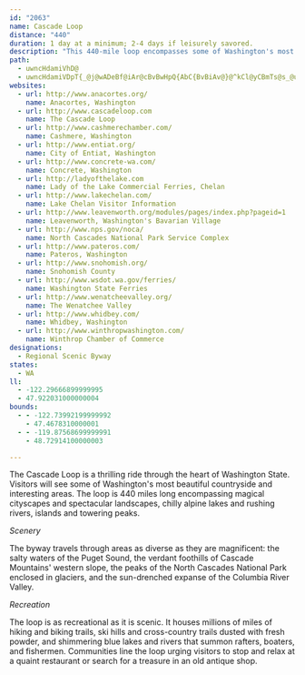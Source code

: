 ```yaml
---
id: "2063"
name: Cascade Loop
distance: "440"
duration: 1 day at a minimum; 2-4 days if leisurely savored.
description: "This 440-mile loop encompasses some of Washington's most interesting and varied areas: cityscapes and landscapes, islands and rivers, and alpine lakes and towering peaks."
path:
  - uwncHdamiVhD@
  - uwncHdamiVDpT{_@j@wADeBf@iAr@cBvBwHpQ{AbC{BvBiAv@}@^kCl@yCBmTs@s_@uBgASqBo@cFsCgDy@qDWwNf@i@NSLy@pAoRpZuyApwBwJzMmBdDgE|KyB~Io@`Ei@zDcA~JcEri@o@bGy@pBY^}FhFmA|@Wf@CXB\j@tBCj@b@dBZRLd@HlAM^_Ax@mFbDaMxMmA~A_A~Ao@rBc@nC?fUb@nj@NrDrC|_@DzCIlCOrB_ArF}Uxo@wGdQwBrE_DdFsEnFw[~Yc`@b_@sB`CiDzFo@pAyA~C}ArE_BtFi@fC}@vEe@bDYrCgCh\iGv{@uIllA[rHHlEXrDTlBx@zDbAxC|HbRhCfIlBlHrBlKh@nETxE?fEYnFUbCwAfGkBxEoBzCwAzAoAbAwT`P_CfCs@`AiBlDo@pBi@zBi@dEUtDY|t@HvE`@nHpDnYt@zHRtH?xCmCtjAYpHe@hFc@fDcGz\_@fDYtEMlIJ~G\tFxHd{@LxDBdHUtHMdBk@nFc@zCoApF}EzN]xA[zBsC|X]zBe@jBk@xAsBdDib@fk@mBtD{Odd@sAdD}AfCoCfDuAjAeKnI}C~A_cAlYiCh@{\nB_AVcLfGaA^uAV{{ACseAQiBPiQjDeE~A_HnFaBdAgCr@kKrAaKQaIa@sBk@_OuHcDg@}CNiDdA{IvDmIzCcPlGoXhLeIrDmCxAyT|P_BbB_LjJ{RlOgElB{NdF{DnBsBfBiChB_Bz@iCdAwCl@oXfE{mAxQyOfCua@nHaC\_i@fEyBj@gDhBuQfLqAxAu@jAkInSaAhBiAdBwBzBwJ~H_H`FyDpBmFxAcCf@m\`FgClAmBdBuBpDmTnd@iB|CcCfCeQnNuEfEa@p@y@bBeI`Vu@~AoArAoAf@mBP{[CqIVy_@?sB\w@^cBxA}@tAq@dBc@lBYrBEfBCxEUpDc@tBiA`DcBpByBlAyBV{`@FmCfAmAdA_B~Bm@~Ag@~BMz@SlC?pAv@bg@^lQsA|\cCbZEvAJpd@AlII~B_@hGmA~IiA`FgFpRsCxOuA|Mq@dK[pQBvgCDnEXrFXrDd@lDbAlFlFpRx@rE~@jITtEHzFEdEUfGi@zFw@zE{@~DcBfF}@|Bu@`BsA~BuAtBwBdC_DlCc^zVyl@~c@kEbC}Bx@iF~@gFPuAKaBs@y@s@_AsAuBaGwCgHcFsJg@qBGs@CaJJsCZiCVkGRmKEiBMcBu@iFYkAk@sAgC_DaYie@[_AsA{G_@eAc@m@y@}@y@_@_BYsh@?gCWcA[iBkAuBgCwTw\mJaOs@iBqGsR{@uB{@wAeAmAaF_Eu@{@s@mAeAyC}@sDcK_d@wBk_@}Hm`@OuJYcDe@_ByIwUqAoCwBqC}@u@eAk@yM_EkRuC{KqAkIm@a^GsC[cAg@e@o@]{@[{BA{IGyAUaB}CaMwFaS_CcKs`@KoCg@gCmAkA_A_LsJkM_MwC}CwYo^uQkTaOiRsb@_h@gIiKgCkCeBsAkHoEcCc@k^sDcFKmAHm\tH}D^gCDmCGuCWuE_A}FuBmC_BoBqAcJoIyQiRsB_CaByC_AkC_AuEsEqYUmAiA_E}BoEyB_Ci@c@sCoAcCe@e`@SmA@aCXaBh@cCtAsAxAy@fA_B~Cc@jAcAhE[dCUrE]rhBKdCS~Ca@bDw@~DeU|v@y@bC{AvCu@hAyClCmi@b\aA\eATsBFyAY_A_@sCkByPeNiAw@cC_A_CWsOHyCIuMiAaIeAsCeAgG{EwDmBwK_C_UgEgBQkJA_CKoD}@}KoE{@SiAKsA?u@JsCz@cBv@gAToBOcDyAo@KgI?kIPy@`@}FtFo@|AcAfE]fAaA~AeAx@aCfAgANyAQ}AeAsIuLeAkAkFyC_AuAw@gBMeDNmGIsAi@yBoAgDW_BCeA@uBv@eFF_A?y@GmBc@_Cy@kC}@{DW{CaC_p@o@iGaF}Uo@mCs@qAa@g@sAgAq@W_Gy@iBm@iAm@w@q@uAgBs@kAiCsHqG}ScGkR]i@_AaAyCmB}Bw@cBSo`@?y@EkAYo@_@mAkAc@s@yF}MwB_EwAaAsN_Gs@GyARiAr@}FjEcA`@u@Fs@Ei@My@a@[Sw@eA[k@YgAsE}Z}@gD_LcU}@_BkBeEmFeRqIg[{@}B}@_Be@i@wB{AeA_@iAS}a@?cIKy@G_@q@I_@Eu@n@}Bb@aCZsCTmEFgFDoZJ{Fl@gGpM}n@\wC^{FCsHc@oG{O_jAo@mFM{DAcEDcENgDx@mH|@_FzQis@jPyf@fBgHlBiM~PsrB~AiT`Gor@tMcpAfHat@t@sIRuD^_LTeQ~@cdBNou@o@kPYwD{B}SaEwXoBoKcBcNk_@saD}CeWiBiLcEoT_GcXeBiHuNkj@_Sqz@mEcQqFiVsRwy@mCoKOQoEgSiAoEi@_DIs@HoQaUYqOEHwSDe{@a@kDqDiOsTeaAsBmI}FcWcBsFcPsl@iHmZmFoRid@ccBgd@saBiDiNuJc]mFmSe@{@}@s@i@QqPGyBKi@k@Yk@Su@AcZFq}AQ{Ei@kEsAmEyCiIuKwYaKcYe`@qeAgYkv@eBkFmAoFy@gFo@sHmCgt@UwJcCso@wBcn@y@gImI_i@c@yEO}DN_IjGedA`A_J~I}s@vDqVhCuJp@_DxAmIf@aGJyCE{Go@oIsCmSmAqJ{@mJyOaxA_AiMYmGUgJEiQxCamBPaOBaNe@iRmC_h@Y}MDenDOgQWuNa@yZHk\d@uL|@aODmCX_bAXal@h@gKzAuLdJgj@lA{FzByGzHwPvBcEzBcIhAiHV_GBkCMaGiTspDgH{mAaCc^qK{jBuAsPs@qI{Geh@oJsr@M{AeMqaA}To`BeC}VQoDWcL?yITuMtBoVzEga@xAcODkHYuIuBoK{G}WmAkLRaJjEqYj@}HEsD_@_GWeCeBeJkMcg@_@}EOcEEiDDqD^iEj@yEvT_aA|CmMhAmFr@oGp@yHnIapAjA}RBkBEeCSaDiA}Ec@wAsEaIy@gC[gBI_BDsDjB{QlNapAr@mH|Egb@hCsLlD}JhGmMfDyElD{Dt^k[pLsJnAkBrBmDvDiH~AqCrAyDTaCpEun@pEwr@t@gOtA{OlAgG|CsHr@iEJkDEiEoB{PF}B`BiJbFwTfGgVlDyThAgGhBgFTqAfC{GrE{G`LcSjHuLx@cBlE}GxEgGrUaPvCaCjJgLnBgDpGuMzCkItFkPzIk[|HyUtAwJrGotAZoNCwD_@oHsAqSO_IO_VNqExA{G|@sC?oHOwBc@gBgA}CuBiHc@_C[gAIyAXgBx@{K[yFcAyF]cIHeB?iPYqCkLaZcBeG_@eCEk@?}Eh@}U?eCImCiDoMc@gHf@mFpB{Ix@yBbAqEVcBJ_GSsEm@aE_D{PeQcdAgAiFsE}Q_BeFiDsLmDwMsAiGgDsKmCmHuBaHyAmGqAoH{@mK[{HP_GHsH[{Dq@cOyAuJu@_J?yDJeCFiDM_DoC{PaJe^gD{JcDoLqEiRm@{DJiXJyCHoODuXR}PEsDIm@Og@wBqCgIoIsEyDyCgEmBqBkFgCoFaEmC}AgBs@wKcCy@o@}DaBeBaB}MiQeFaJs@wBaFiQ{BaHgC}LsAmKCcPvA{U~@}QN}[EwZaIJsTMcACuBa@qXoIoDyA{CoBcGwFiByAqFkCcDa@gJIsN{@uDm@aGsBsAk@iFyCqH_DqCgBgJyIkJwGyVsVqIcI}EgFqHsGyC_A}Cm@cUyAmUmBk@KgAq@cCoCiA_AyD}@wEAiEmAwCyAsCeBqMwNyD_C{EkEyA_CqGcMgL}Sm@kB}@yDc@uEm@_a@WgCuAeH_@eC_@wMWeCeAaF{@aD{BqGiEqNe@_AgG_JeFoFwNsHmCgAsEyAiAs@mDuDcFwDmAmBuB{FgAsBoAcBcE{GmBiBcIcFaDiA}A_@qJ?yCFkIj@uB?i@KgB_AuEa@y@q@mAmBgCsFkCcKm@yD_@sDe@_DqAkEKqFc@_Bk@i@cC{CoPiM{FuF_DoCcEwByCwD}AuM[iIWqB[mAiAgC_H{K[w@i@gCsBwOEsE_@}FWcBeBmHmCmIuAwBmCiFsBuC_@cAmA{BkAaDYeAi@_AcAeBsBqCyCcBsA_@eA_A_@k@aBgE_BaDyAsDsEyHuEmEaLgNiG}Gw^_d@eBeBsHmGiDuDkJiRmAsB{@y@uIaMsCmE}FsHcAeBoB{FkE_KuRcSe@{@kFsHkAsBeDsHiAuBwa@{t@uOcYgBoD[}@g@oBQqAOsDZeUXgD|AwKnBs\d@oPUkEo@aFcDiUoAqHsBsNOm@a@Ke@_AeCKkHjB_CAcAOiBe@yANwBCsDd@gBg@iA?{APgACoC_A_A_AyA[oACy@Og@Ui@o@uAwCm@uCuAsC_A_DcA{AgC_Ck@_Ai@qAOmAEsANaBZyADw@q@yFcAcEs@}AiBuCo@eBwA}LeFuQ}AyBcEaHi@sAoAeEm@sAo@aAcAkAeCsBc@e@sBaDoAaCgA}C_@{Ao@}AmBaCyG_GmDoDcAkB[{@]mBYsF_@yCcAgCuCmES_AHiAxBuFn@sBHm@HyBUuEyDiY}@mIGaDBsAh@eGLaH?eFS{Cm@sBqAuAqA}@u@{@[w@WaAUgDsAgJyAkByAyCiCoKIk@DsBNaBr@}DHaACq@UmBEoADqAh@mCDy@EmBsAsGe@aDmCsIc@eAUSy@mBi@_C]gDu@qDsEqRsBiFsFmRaGcJcA}Bo@gCYsDSmEByD|Cai@_@kCc@mAu@eA]y@Kg@MsBHgAh@_Bl@g@xBcAnBoAv@k@xAsBJ]RuBCyB{B_JSuBDy@R_A^q@nDgC~AyBpB{DbAgECqB_@gB}AyCuBmCkKgHm@s@kAmCMsBBkBDs@n@gDrB{HxBmC`@qABg@?sBq@kGIeDEwDIyBoA{J?w@NgAZgA|CyD|AyDnBmC^w@fCmJ~B}H^k@lEgDbAyBj@{BNYr@u@bA[vCWt@StHgFxBm@lCe@jEY|UgC|B_@l@Y`CwBfBiCnJyPn@g@nAg@lEkA~AyAhAwAhAuCb@_BPuALqA?_CSaE{@yDmBeFsDwNi@yAe@s@c@ScAFiC`BcBt@}BZs@DaAKsCeAy@BaUlB{@RsAp@cC`Be@Js@?mAQeDaCq@Se@?k@?mATmHjBy@Ks@_@uAiAw@I}EHaAR{Ah@_CtAcARu@@iAk@cAaB_@sBEsAD{GHkBN{@XiA^m@nBsA|BuBn@}A\aBJeADeA[uCsCgKOqCa@uB{AsEYyEUy@aCuDkA_CwDmKo@sAOGm@?s@JuB`AyBr@sD?yAW}Am@_D_CcAmAgAoBQq@_@aDs@eIYoBi@}BwB{F{AuHUyCYqAg@{@a@k@qB_AiCUe@Wy@q@uAiB}@w@iIyC_GsGc@m@k@gBqBkEiGcDu@y@i@eAi@sB]qBoEih@IoB?uBHmBTeB|BaKj@yERoIs@i]?gALaBbD}VzBmJpGkVf@kCz@{GvCk`@V_B|CmL\iB^_FVaB`AwC|CiF~@_CRs@d@gFd@sD~Lo[h@iLT{A\kAn@_BjBmDzD_J~@iBnB}FpEyUfGcZrEuQHgAbAuGnAyClB}DlAuEjAoGhCmQrC}On@_D~AgG`CgGj@mBb@mDX_FrA}MnAyGbBcHf@cG@}CEs@]cCoAuGU{CCcBNwIUqEi@sFMuBBgFx@aLh@mENs@bAyCzAyCrAsDr@{CH_AD_DAs@YkCSy@cBaE_AoJYaGA_EDaEN}AdAiFXcCHsACoAK_BWgA_C{HKwABgBPkBdBwNFcBCaCEyAOqAyC}Mc@mG?uEOmEYoSh@mIDmGu@{JCgBHmBt@sCb@s@|@_A~B_Dx@eCZ{Al@_BpFoKnAkHbAgEn@gAlDkEp@mAjDoLb@wBj@cERi@n@oAh@e@jB_Af@a@zAwB|BiKZg@jAw@`J{Dn@w@x@uAjA_Ej@aAp@w@|DuCbDeHbAkCnA{BdAaAdF_Bp@k@r@_Ah@mARyBN_D^yA^{@rA_BxBy@bBIh@MnAm@fDmEhA{@fK_FzJ_E`@Y`CsCn@e@|@YdBKvAPdA?x@S|GyDvDwAjIoEpJaInBy@bDe@|C_Br@k@r@u@tDuG|ByCrAq@pE{@pAu@fBuBhEmHxFuHlCqEn@aBjCcMx@qChDaDhAsAx@}AbD}I`BmCz@y@zLkGr@S`A?jDh@hCKzGgCjBWxO_Ar@]hA{@dAg@hEY|@]rEmFdIcFtDkB|NgLrBaAjM_E~D_B`CgB~U{SfBaArGqBfBgAnByBvDaHxBaCbAw@nTuKbAm@xAqAjB{C\y@d@mAfCqIn@aB|@gBjCyC~HmElAaAp@}@fBmC~@yBxBaIx@{BxAsCbEkGfBaCpBgBf@]vG{BhB}@hDuC~@kApBaEhCmGlCeF|E}GhCmErCyDrRwYhQaWdFgGrLoLnCcCrCqA`GmA~WeEvCm@rAq@zHoFvH{F`IyGrBeC|JuN~BoCpCoClDcCnEcC`FiBrF}AtBiAjBkBlAkB~AgD|DiMx@wBbAoBrEeGjNoOlCaB|CaAdD}AxBaBfBmBhB}CrAiDrAeE~CuObAiDrAoCrAaBh@a@tVuQp@_@~@YhBQvHKnASrCeArSqNz@_@pAg@xA[dLcAtA]dAg@tB_Bz@kAx@mAdCmFhAsBtCoChBeAbFyB`FsCrHgDhOsHtDsB`AcA~A{BlBuDdBsFvHcYrB{FlAwC|LkSfF{HdN}UnIgNrByBrCkBzAe@fIwAvDQt_@e@xO?~BGfBc@rBkAtBgBlEyEt@s@|@g@nCw@vEa@pBm@dA_Al@_A^{@x@}CN_BDcBe@{T?aGf@{Nj@iTZ{GX}DToBrAaIxC_OfHkUXmBHaB?mAOwA_A_CyJaMsBoDoFyQmAgC_AoAkOuPiDmEyL_NcKcQkF{J_JwOuAeDcC}IsBwGwAiFmGw[{@_Ei@yAi@mA{JaPoAyCiAcFgD{Qk@mDOwBE{@f@oWr@wLR_B^}AdQg^h@q@lEgCfK{EjEkCvJuKjAgB`@sAFq@AmBMy@a@sAYk@s@k@s@MgAPg@Zy@jA]pA{@pFmAhC}@`AuGrCgEdAoBTmFOoKsBcDw@oC{@qZuMiAo@cBsAwJeKaDuB{J}FmFsCyEsBuo@w]sEwAoIiBcJsA{HNqKh@qK@qBPuTrEaFtA}EjB}@j@aB`CgBzEeAlBg@d@{@d@sBLcBg@cAg@cTgNoEaCkFcC}H}C}EeAoNs@sEsAsEqB}AeAy@u@oSc\uG{Je@kA}A}EaAqCyAsC}@kAiA{@aIaFqKmH}@}@cAuAqAwCy@_Ck@oCa@uCiAsLk@_Dy@eCsFwJmSk]oByDkAsDk@wCmHs{@M_FBgEdAm\DkEKuH}Ceh@[oBmCsKY_CEyBXwQCsAcEek@OiCCyC?mDHeEx@sKbFih@vAgUxAeZNoFImDe@_GcAaJIyABsIvGsa@tA{Jb@mBnBgG|@kBxGaLh@gA|AaFhBaJbAqDtAsDpHwObAsCj@{CrA{NfAqIfJsd@TmCDiCAkCSaC_BoMSeFRgEXsClGw\bAoJZkGBoKIcLJiOa@yEi@aDqC_LkAaCcCsCs@eBy@aEsBaL_@aFu@aOS_CUmBm@aC_DyImCgH{AoCgDyEaEmEcCsDsAaDu@wDo@{EwFaq@o@aKOaIIiQ?iMHeEJaCb@{F^qBXeDnAuGbCiJ|FoOfFkMf`@e{@`AuCn@qCr@uGj@aK~@uF|DqKvZ_~@~Km[tAyClAqBdLuL~PcTzOoOr@y@bAkBx@aCj@gCdIed@^eBx@_CrAyCtAuBdHuHrHyGdMsLtCiEhAqC|@mC|D}OhAwD|AoGt@{BhB}Ej[ii@rBaEnAyCzHw[xDgQ|CwLlAeErGkPzIaWv@gEJaBJuPNmE~@yHjAaH~CoKrEuFbEkDzOuIzEmBbD_CrDgFlAgC~@kCbByHnA_EvGmWhCsK\yChB}RhAyFfHkS|FgS`H_XdZeeAdDgMrDcLbAeBhBaC`L{K`EqG|MsX\eAnAoGfDqL|CqJrCyDlG_GrR{OlGuE|FaB|EyBfHmEhB_ClCkFjNm^vF{OfHqUbB_FfM_X~GmLlI}LbDsFrCyFrB{GnAmHl@mJd@mKl@{JxAoHhCcJnCsIpE{T~Pwr@fIq[fCuKxAsI^yKbBqPn@aECqAKy@_AgDcAmBh@eA~DmMvAaCj@yBd@sChHcPT_BH_@NKNArAhAxBtAl@Lz@W|@m@zFsEpCmAdMe@bAYdMsIbKoEpC_B`NiMpEgCzPyG`GyBfKmE~PgKbCgArG_BtFE|W`AhXn@vCK|\kCj\{CbDcA|As@~AiA|R{SpIuJr@kA|KeZfCmE|FmG`VoPhDyCrIaKjDgDbCeBrEeCbEaAnB]|AIhNKbCc@rKoCvC_A~QwA`Hu@|Bg@lEkBjA_AnLiLbD}BrCoAvGyAfEkArUgFpBs@ld@y\nW{QrJkG`GaClC_ArIaB`Ge@lBEtSKnBYx@YlAe@hBsAt@u@xAsBpB}Eb@aBj@sEfBeSxB_RlHor@v@}FtAyI|C{MfL_\jYyu@dR{g@|A_CtC}C`SmQbFgFpi@mg@nSgShBmAvGoD~b@cWpH_EhQ{MnC{A|CkA|AWjNUrAY`JkDp@Q|@?nDVro@nIdBn@xArAvAzBlIvQdAjBrSvUbBvAjHbEbChA|ItCjNrI~G|E~DjDjHzGxLfJtUhPj\vThApAt@dAvBxDnAnB~KtRdBfCxO~MjNbPh@r@nAlCd@xAfCxJlAlDt@rAvBxC`JzIdDrDlBxCxAtCzItTnEhKfDzIfGlOdBfFjDfLd@nArA~BxGrI`ClCnA~@bC~@|Ad@vJlB`NzCdEDlLQhs@sA|DVrC^vErAzBdAzd@xWjExD~KlKlBtAhB|@|AZdy@`MrDKjCgAn@a@x@y@hAmBx@wBj^_cA|Uuo@nAqEd@}CXeEBsDIaCYyCcB{LEyET_D\gBj@sBrAeC|AgBbCsBxFaDrAe@rDy@vBSxBCnUp@|OpB~BFvDSxCy@rZ_MxRiKlMiKvHgHdCqDzEwIvCkEdYq^dGgF|DoC`MyJjBmB`CgDhB_DvTsc@rCuGdBwF`Vq{@dCsIlAmDxA_DxDuG`VeZpAsBx@gBfBmFdAqGb@{FDyHEyUBmGJ_Cb@eFn@uDtAeFlBiE`GmHb@y@t@eB~@{D\sDxFy_Al@iUl@yFl@aBfAsAdAy@fBUxDAxAYh@Wt@m@|@aA|FaJv@w@dBoAdCy@l@CtCLvA\rAl@xBpBrArBlAnDjBtKd@hBlAvCv@nAdC|At@PbPbA|B[jAg@lA{@x@eAbDmF|@y@nAm@nBO~@Dtl@jM^@hAKpF_CnBm@xAAhCh@tGjCdS`J|BxBbAlBVdA`@fCtAbRh@xKh@fFn@fB^r@xAxAdAj@fBj@|E~@fDLxAMnAWfAk@jAaAdA{A~ByEdBkCnB_CbC{AlC_AzIqA`Ja@lHw@rCu@hCqA|@u@nCeEfEyI~@uAxA_BrBcAhB[bA@vDv@nBD|AYdAs@vHgJjMiQ|CsCrDyEfAuDj@_ExBiUXgEEsCUwCm@oCYs@cBgDgOgScB_D}AoE[eCYkD?mEj@kQ\aFj@_El@sBfKkV^}ARcC?iAOoBc@kBg@gAoF{Ho@}Ao@gB_@qBYiCEsBFgGr@o^|@_\DkAb@uDlA{Fz@sCrAyCbBgCxAcBbDsCxAs@xAe@j`@qJlBkAvBeBnAmAbDyDlCmBbD_Bn_@iOnFmBfCyAt@s@xBcDd@aB\gB~@{P~CoW`BqKlUe_At@}BdL_X~@}ClAqHnD}Y^eEHsADgFEgBe@kEWyAq@sCo@{A{CyFeAmCy@qCqDyV`HeH~I{GbGgDvDaBbF_BzGsAfIsAbf@sJrlAuV~KuBpeB_^~O}C|E[nC@lDPdHlApl@tPnDxAjPfItDlAzAJvAC~Ci@tOqIfBo@dB_@rAKnC@dJhCxB`@`CLnAGrDqAhCoBbP{NtA}A`DcE~QcXtGaJ|AgBbCyA`Bk@bB]nHo@fDIhAH`Ef@~NjCxEfAhPzCdDd@xJdCxE~BlCfBvKrIbC`AlEvAfBTbFLjKo@fGS`Z_@xBDfEn@jBl@jCnA`F`EfArAnBdDtFhK|EhIpHxJ`GfHtChEzBvDf]nv@bFhI~MzQ~CzD~MfRrUxXbDrDbDfC`EvBnAd@lCl@bFj@hB@~BGvQ_BbDq@`NmDbC_@rCMhA?fDVlInAlEd@bC?bUsA`FK~BDhOdD~`@nKnTdFzGtB~Q`JvEtDbDjDlKhMrBlClHvIfChCbB|BhDlFxAnDp@lC~@dAV`@tG~NrAtDdA~ErAhJZlGFpB?nIQnm@P~DTjC`@rCdAhEt@pBt@rBbBtCvClD|GxExC~BxEhFtDbDbDxAbXnI|B`@nBJfFEdCHfQ|CbCv@rBdAnXhTpChBnEjBpXzEfCx@~R`MfH~DxAj@~A^pBNtCBfF]h@MrCmAnDgCnKkGpJaFvBeAhAYxB[xAEbCP|Bb@zB~@|q@j^bEjDjNnN|B~ApEtBfCjBfQjRnBjBrC~AvQlHzd@jZd@`@vAjBdBvDtIl]fHh[fA`Gp@bFl@dFn@`JXrGJtGBxGUd|@Cjb@NfK`@zKl@bJ|@nJx@fGhBxKdd@lyB|TzkAvFd[hAlHx@xG~@zKTtERnHHjIGzm@GfHOzD]`Ek@dEiAnFgCfJiB`EmF~IeAxB}@`CmBzGUjA}Eb_@sAvMi@dIy@nm@AfHJlO^jOt@hOfAdOn@tGrBhPhCbPbDvOzDlOnHbVlQ`m@xt@tcCdEpMhGlOdCrFjGtLtC|ElDpFpGzIpEfFfIlIrInH`JnGjEjCrFrC~ExBnGzBzKxCvIbBzn@pKbAXtOpCrE^~BK`Ca@zBy@vBqAfCyBlPwSpDeDbBgA|B_AlD_A~t@uLzBeAdAs@|LoKrAy@~Ae@|IwAzBAnBRr@R~@b@|HtFnBx@`Dp@rCLfUw@dBH`BXjCjAvAbAnArAlHzIrApArDjCxDhBl`@lNrCdBzb@pb@~B|AfP~H~CfC|CpD`K|QlA`BzCrCzBlAhDv@`FPlm@@|YJvFp@vAZhFfB|Ax@vE~CbF~E~PbUt\nd@|A~AfBhA|B`@nADr|AfAbPDrDa@vDeAzJkFjBo@fDk@|BKrBD~AV`XnGrz@nTnDtAjFrCfIbFfElB~b@dNnEpBlCxAfEtCnaAt{@nPzKfl@vZ|Cz@~ANrBElBSpNcE`EUnCJlANnCr@lAh@hC`B~BxBx\f_@~CdEnBrDbBlE|@tCrQjo@zOfj@rAfDn@lAhBlCjKfMxAlAxAx@|Aj@te@fLxDrAtDxBbDxCnAtAlCdEjOb\r@tAnBzC|@hAfCxBdAr@vCxA~DlArDXvvCRbALvA^dB~@~NrL`DlBpBt@pDb@hUdB~ACbC_@`IgDlDg@|CIv]JfAGnCk@fDkAb@N`@f@?rCKlAw@vByFbLm@x@k@`Bc@~BsB~h@_Cp[mDja@WrFGzC?fDNxEXnEr@`G|Jnc@TTxArHHr@hB`JRrAL~DGvBUlBiA|FCp@cAxEs\noBqBzNiDbYyAhKa^~oC_M|aAqAvGoBdIyC`KyDbKgFrJwKpQqK`RwDjEgBtAqBjA{DfA}Fr@mGd@yCd@aExAgGjEyTdQgIjHgD`EwB~CkDfHqAlDgI|ViVjw@kE|MiCdH{@jB}DhGyAxAgDtCoChBaFrDyAlAcClCsBxCkLpSoBjEyBvIqFlXcBnJ[rBYfEStHZtKvGji@ZfDCrFYrCw@hCaBdDoHlIaAjBy@fC]fB[~C}Cd`@yBnNmEtQqEnM}DhMaLh_@gBhJu@fF}AbOe@tKUdOP|JzDrbAx@rOz@|Sb@nGd@tQBpEOtIu@bPIjB_A`Km@fE}AxHkBhI}AlFoTrm@cUvk@yKzRcKvPwAdBwGxFcHhIoDpG_HvNI^ePb^cUff@o`@h{@uAhCq@~@oElEqWlO{AfAaB`CiBdEuBxIm@zA{A~BmA`AcDjAc@@wLi@{KOgDj@yAl@wBvAuA~Bs@nAkApDc@zB}A~Kk@rBk@tAad@fu@mCrFuCnHcCtI}CfOsB`HiAxCwEzJyBtGeNle@{EzP_EnMy@fEI|Fl@bJjBfGrL~Y`MrX|EvJ|NpWzBbFfExNdApCvCtJdApER|CIjDYtBwBrLGrCNrBHx@f@~A|AdCl@lAz@`Db@fCL|Ax@nEhCjInAzFbCnOZtCAlMDzJEzGGdA[xB_@xAeBrFaC`Ge@r@qBfBmDlCaAxAmAlC_@n@cCxBuHbEoHpC}@f@qFrFmLlFsCr@cD@aC_@uBBqEx@{@^q@l@eF~FgAz@o@PcCJsBe@sCY_A@_Bh@sCrB}@RmBR_DJsAd@sGbE{FlBsHpB_OdCmBt@kH~Fo@fAoCdGwAlB{AjA}C~AiQlAgHzBsBf@kBVaG@iAHwBdAmHtEoAd@wFrAqF~A_@@e@KsBgAeI}Go@]aDkAyHaBgBkAm@u@qDsFo@eBmA{Em@yAe@y@uBgB}Au@iBA_ALsB|@eF`BuDlByAvAcCbDmBbB}@l@u@VeBTwEXcEJ_M@mCt@{@l@sAfB{DzGu@bBe@f@sA`CiAjCyAzBiCvBy@TmAPiAE}Ey@gHy@m@?_A?uCrAgCdByExEmAzAsBxDmFbPi@~@_AjAmAr@kC^y@@_IUq[gGsIk@qDsA{BWgDBug@zAuZp@wARwA^cGxCeAr@{HhHyCjDaBdCeLpU_FrIyAxA}A`AqAl@aCf@cDHmDc@}PuDaSsGaIaBgIkAyHaB_JeCwCm@wC}@qEmBej@sSiEe@eOk@cB?sC^aATuBvA}CzCeDbCqAl@sA^iEXsDQib@mDkLm@ay@gBoFEuMZsHv@aFrAyClAmD~Ck]hUcDbCs@|@oAtBi@pAu@rC}@xGc@lGgGzjAiAtOuAnOkFd`@UrDMhE?nCJ`Cj@bI`@jCjDhOvDlOxBrHt@pFRxG?pCIfDgAnIeDtNqHjYsDlQqFnTsExRuIt]}GhUmJjZmB`HqHhViBvGy@pB_FtQoMzi@_@lBcB~GyJv\gIjZsBrGkDnMgAfGe@bFOrESlQ[xEYtAaBrF_ErIo@hB}AdGYdB{@rImCbg@E~GJdCXbCfEtThB~Ht@xBfGtKt@~B`@nBP~A?xEu@xT?hCPtCf@jCd@zAnArCvA~AbBfAfGbBxBfAzB`Cl@pAd@~A\fBPzBFpBy@~VC|BHxBT|Dh@dEpEdXtApDpDzFj@`Bb@pB^tDClDWhDs@fGuB~NaAjFe@dBwHdUaArDw@zESpBY`FEpCJ|ENlC`AdHhBrGdChHx@pC^bCHrEEbB}@fHQfD?lENlA`@jCfAnC`F~HzFjKjFpIdCnEpAjDrAlGn@|FDnRJdEjArF~BlIx@zENlC?vCItD_@lID`DNrB|@rFhCfIpHxWh@bCt@lFnApNLxDBnOD`H`@rDn@fCv@jBzAzAzHjGlAzAn@jAb@z@~@vDh@xGGnFkAzIiHxb@kAzEoAdDy@jAcGxGwBtCYR{A`Fs@fEwBh[_DnYyBpMkJha@u@bCsAlCcA|AsBzB{OfMaJnIs@bAcCzF{AtEk@rCw@dMm@vNd@zGxArHbChKvFtJh@^|@jEt@lHbBpQDpFKlCwCjTI`C?bCNrCvDlZ|BrLx@tChBdFlBrErD|HvNbUdIlP|FrJ|G`JrCtCxApAtAj@bCl@vCLjHMhCQzJuB`HyBbGiCrC{@pB]dFB`Hx@vCx@bCz@nG|DxJrHnChC`EzEzN`WjAtC|@~Dl@zA|C|FxDrGx@`Bn@rCVfC?zCMxA_AbEkHxPiB~Fg@dCo@|EWvEGfBFnI`A`NLvC?|M`A`t@VbJ^pDTnAfBjGx@`BtWpSzDlClK|Fv@l@pJtJtObSpKfMfCfC`K~GbC`A`QjD`Df@~BPfGLjCW`AUlAe@~AaAx@q@lAkBZu@r@qCPuBFyKN{Dt@uJR_EIcXDm@HIXsB^_Br@uA^a@Z]bAa@rAObCv@d@d@lAlBZlAXrDNd@B`E_@p^N~Dn@bExHh]vA`I~KvaArBzRnCfVx@lKDpA?fBK~Fe@nE}J`g@sLnp@SnBcAx\u@vQ?bBNnF~@pSXdDjAnm@AvEUbHSfCiChS_AzJIxDHxJSzDcCvQm@jH]bUs@vXI|LSfLkAhRQfEAlILbYT~Et@tF|AlGr@xDt@fH@zG^zHxAxc@`Cxh@bDd|@CjDOfC[rCy@fDw@~BqEnKu@`Cq@|Di@zJ?bHPrCf@lEr@|Df@lBvAnDpLbWbAvCrBnJn@nFr@dJ`AhTfC`d@h@pPKjHm@`KyCfm@?fIXjYNtIHnPCdAEzAkH|cAmBpVeAfLKrFJnCNjB`AlGhGbUzAhGp@pDZzCBrEShP?~GHdArAnH|En[TnBNvDBhBOvDi@vE]~AoE`QsClHgBhDuArBiL~L_BrBmAlBmCxFoCnJ}Ib`@iAnFmA~CuAzC}@vAoBzBwZ|XmAdB}BzEk@jBoAbG}C|ScAlF}AjEoEfJ]fA_@dBo@zF_@nNWrFaA~HqA`GcE|OmHhWuN~b@gZb_Ai@lA}A~B}GhGiBvB_AtAs@zA_BpEcAtE[lBgB`Oi@vBk@zAa\jd@wAxBeBlDyAlFaBvLq@~DsAzE}BxE_c@tm@kq@|~@eH`K_g@`r@sE|FiSnXcCjCgDtBkIlDcFdCoBrBi@r@aBrCiCtGaP`^gHjNcKbT{AxBiAd@yJjCmLhF}HrCeEr@sJdAmCd@cBp@yArAoAdBcAbCi@pCUfCEfMHhCJhAxAbJNfFEbCM|@e@vBy@jCqFhL_Vzo@iA~Ds@nFStFGdIJnDZpCh@rBrAlCpFxHhAnBbA|C^zAXfCNdEIfDS~Bk@nEM~BRnKKjFq@zF{CtQsAfEiCfG}@rDeAtJm@pD{@zB}AxB_At@gDjBoApAcAfBUr@y@~Dc@fFKnEDnBZfDl@nCnDnNbAdF?ZKdE}@fL_A`JOx@iAzDyAdE}GbPy@rCg@xCKlD@lAVjDt@lDvB|Fd@|BRfB?jDMtA[jBqHhUcDbTyAfGkI|X{AxDk@`A_DfEyL`OuMvPyB~BeCrAcAXeAJkCEoCy@{JoIcCw@uBGgARiCx@mAd@cBdAeBfBcBjCyA`E_AlEUhBQvDDzFZxHNnGP~ClFvvAVpGJtHS`HK~Ao@bGo@dEcEnQ{VddAeBfG{FtVoN`k@mDpLaBjE{Tth@gJfUoNp\_ClGwIvS}EzKcBzEwB~EiJ~YuJ`VsXbp@gBxEm@zBk@dDU~BOtFDfCIjb@k@lKoBzPS`EJjvAIlEe@pHeJbo@iAzJQ`FCpCBnJzAnSzFd{@xBvZ`JztAlFbWzCzM|EdY`A~Hl@hIN|a@J`H\xEd@zCtBfLnJ`j@nEbVb_@hwBz@dG~@tIpCp[xAtOFrFKnEYdEuWhoCg@jJChMs@vq@JjDZdEbBbOVrDD~FyBzlAeHdlDHnKn@zN^|NBlKOtI_@~Gi@rFiAlISl@cCtPkMd_AmCbQ[lCm@lDuBtKy@~C@ZkUby@s_@xpAmHdVgHbWsDtK}B~Es@lAyB~CsEzEynCjwBkD|CcBrB_DdFu^tn@mG|NaDdKgC`LqDvTsAfGgH|XcAfEy@dEk@`Ei@fG{@rMu@|EeArEwAvDiAfCiBrCuCrCwChB_C|@mFr@}A?wBQkBUkrAoY}FyAmDk@wEOsCRiDl@gFzBqBxA{C|CgB|BiCrEo\b}@uF|OqCvKuA`H}A|Ju@rGs@nJ_@`IUlNM`_@K|Fy@bKi@fDgBdIiGjWcB~FyBnF}AzCmDbGoAzAcCpCkLjK_@PgB~AoGxGgEtFaJvMyC~EaFfGsBpBsBrB{^lXwDbCaGbCiIbCmAr@eAdAs@fAo@xA_@rA_@lDC~BE`e@?`{DElGSxCeAnFgGzQiArE]rBKtJDdKR`BX~@zA~Bt@r@vCnA`G|@jETbH|@xCj@bCx@|D`CrDxCrB~BzLbTfDlEpHbFf^dBfF\~KfAdGXpY{@~H]rHgAxEw@`D{@z\gHdEMvGRzFr@pO}AdGoAfIkA|BQbABzE^jBr@|CxBnCtCtBdDzGfOnBnDl@x@~CvCjAfAt@`@zBfAfCz@RZvKzDhCpAXX^~@R~@D`ByDb]YrEOxCSbL{DnjAq@bYKpKO`d@?~^DlMnAlk@h@jQd@~G~@|JXjG\bw@Hbf@O~CYpAm@`BcI~Ni@tAU|@SxAEhDJhVHvAh@tCx@tBh@~@xIzHG|@?rANvZ
websites:
  - url: http://www.anacortes.org/
    name: Anacortes, Washington
  - url: http://www.cascadeloop.com
    name: The Cascade Loop
  - url: http://www.cashmerechamber.com/
    name: Cashmere, Washington
  - url: http://www.entiat.org/
    name: City of Entiat, Washington
  - url: http://www.concrete-wa.com/
    name: Concrete, Washington
  - url: http://ladyofthelake.com
    name: Lady of the Lake Commercial Ferries, Chelan
  - url: http://www.lakechelan.com/
    name: Lake Chelan Visitor Information
  - url: http://www.leavenworth.org/modules/pages/index.php?pageid=1
    name: Leavenworth, Washington's Bavarian Village
  - url: http://www.nps.gov/noca/
    name: North Cascades National Park Service Complex
  - url: http://www.pateros.com/
    name: Pateros, Washington
  - url: http://www.snohomish.org/
    name: Snohomish County
  - url: http://www.wsdot.wa.gov/ferries/
    name: Washington State Ferries
  - url: http://www.wenatcheevalley.org/
    name: The Wenatchee Valley
  - url: http://www.whidbey.com/
    name: Whidbey, Washington
  - url: http://www.winthropwashington.com/
    name: Winthrop Chamber of Commerce
designations:
  - Regional Scenic Byway
states:
  - WA
ll:
  - -122.29666899999995
  - 47.922031000000004
bounds:
  - - -122.73992199999992
    - 47.4678310000001
  - - -119.87568699999991
    - 48.72914100000003

---
```


The Cascade Loop is a thrilling ride through the heart of Washington State. Visitors will see some of Washington's most beautiful countryside and interesting areas. The loop is 440 miles long encompassing magical cityscapes and spectacular landscapes, chilly alpine lakes and rushing rivers, islands and towering peaks.

_Scenery_

The byway travels through areas as diverse as they are magnificent: the salty waters of the Puget Sound, the verdant foothills of Cascade Mountains' western slope, the peaks of the North Cascades National Park enclosed in glaciers, and the sun-drenched expanse of the Columbia River Valley.

_Recreation_

The loop is as recreational as it is scenic. It houses millions of miles of hiking and biking trails, ski hills and cross-country trails dusted with fresh powder, and shimmering blue lakes and rivers that summon rafters, boaters, and fishermen. Communities line the loop urging visitors to stop and relax at a quaint restaurant or search for a treasure in an old antique shop.
